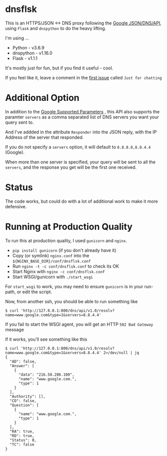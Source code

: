 # dnsflsk
This is an HTTPS/JSON <-> DNS proxy following the [Google JSON/DNS/API](https://developers.google.com/speed/public-dns/docs/doh/json),
using `Flask` and `dnspython` to do the heavy lifting.

I'm using ...

* Python - v3.6.9
* dnspython - v1.16.0
* Flask - v1.1.1

It's mostly just for fun, but if you find it useful - cool.

If you feel like it, leave a comment in the [first issue](https://github.com/james-stevens/dnsflsk/issues/1) called `Just for chatting`



# Additional Option

In addition to the [Google Supported Parameters](https://developers.google.com/speed/public-dns/docs/doh/json#supported_parameters)
, this API also supports the paramter `servers` as a comma separated list of DNS servers you want your query sent to.

And I've addded in the attribute `Responder` into the JSON reply, with the IP Address of the server that responded.

If you do not specify a `servers` option, it will default to `8.8.8.8,8.8.4.4` (Google).

When more than one server is specified, your query will be sent to all the `servers`, and the
response you get will be the first one received.


# Status

The code works, but could do with a lot of additional work to make it more defensive.



# Running at Production Quality

To run this at production quality, I used `gunicorn` and `nginx`.

* `pip install gunicorn` (if you don't already have it)
* Copy (or symlink) `nginx.conf` into the `${NGINX_BASE_DIR}/conf/dnsflsk.conf`
* Run `nginx -t -c conf/dnsflsk.conf` to check its OK
* Start Nginx with `nginx -c conf/dnsflsk.conf`
* Start WSGI/gunicorn with `./start_wsgi`

For `start_wsgi` to work, you may need to ensure `gunicorn` is in your run-path, or edit the script.

Now, from another ssh, you should be able to run something like

```
$ curl 'http://127.0.0.1:800/dns/api/v1.0/resolv?name=www.google.com&type=1&servers=8.8.4.4'
```
If you fail to start the WSGI agent, you will get an HTTP `502 Bad Gateway` message

If it works, you'll see something like this
```
$ curl 'http://127.0.0.1:800/dns/api/v1.0/resolv?name=www.google.com&type=1&servers=8.8.4.4' 2>/dev/null | jq
{
  "AD": false,
  "Answer": [
    {
      "data": "216.58.206.100",
      "name": "www.google.com.",
      "type": 1
    }
  ],
  "Authority": [],
  "CD": false,
  "Question": [
    {
      "name": "www.google.com.",
      "type": 1
    }
  ],
  "RA": true,
  "RD": true,
  "Status": 0,
  "TC": false
}
```
